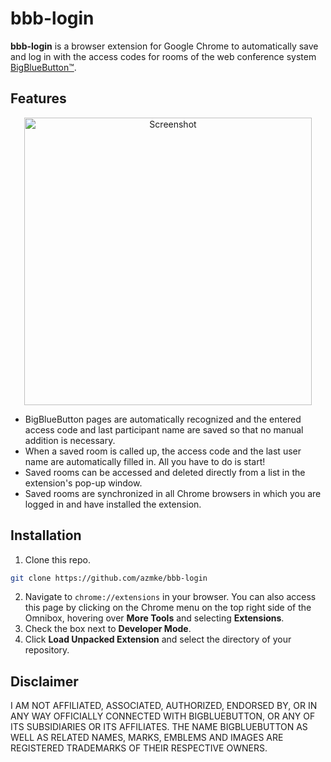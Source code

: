 # bbb-login

**bbb-login** is a browser extension for Google Chrome to automatically save and log in with the access codes for rooms of the web conference system [BigBlueButton™️](https://bigbluebutton.org/).

## Features

<p align="center">
	<img src="https://user-images.githubusercontent.com/50206261/98998112-e925e000-2535-11eb-9766-25d33b229273.png" alt="Screenshot" width="460">
</p>

- BigBlueButton pages are automatically recognized and the entered access code and last participant name are saved so that no manual addition is necessary.
- When a saved room is called up, the access code and the last user name are automatically filled in. All you have to do is start!
- Saved rooms can be accessed and deleted directly from a list in the extension's pop-up window.
- Saved rooms are synchronized in all Chrome browsers in which you are logged in and have installed the extension.

## Installation

1. Clone this repo.
```sh
git clone https://github.com/azmke/bbb-login
```
2. Navigate to `chrome://extensions` in your browser. You can also access this page by clicking on the Chrome menu on the top right side of the Omnibox, hovering over **More Tools** and selecting **Extensions**.
3. Check the box next to **Developer Mode**.
4. Click **Load Unpacked Extension** and select the directory of your repository.

## Disclaimer

I AM NOT AFFILIATED, ASSOCIATED, AUTHORIZED, ENDORSED BY, OR IN ANY WAY OFFICIALLY CONNECTED WITH BIGBLUEBUTTON, OR ANY OF ITS SUBSIDIARIES OR ITS AFFILIATES. THE NAME BIGBLUEBUTTON AS WELL AS RELATED NAMES, MARKS, EMBLEMS AND IMAGES ARE REGISTERED TRADEMARKS OF THEIR RESPECTIVE OWNERS.
